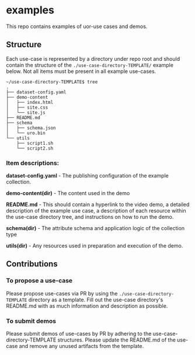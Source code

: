 # examples

This repo contains examples of uor-use cases and demos.

## Structure
Each use-case is represented by a directory under repo root and should contain the structure of the  `./use-case-directory-TEMPLATE/` example below. Not all items must be present in all example use-cases.

```
~/use-case-directory-TEMPLATE$ tree
.
├── dataset-config.yaml
├── demo-content
│   ├── index.html
│   ├── site.css
│   └── site.js
├── README.md
├── schema
│   ├── schema.json
│   └── uro.bin
└── utils
    ├── script1.sh
    └── script2.sh
```

### Item descriptions:

**dataset-config.yaml** - The publishing configuration of the example collection.

**demo-content(dir)** - The content used in the demo

**README.md** - This should contain a hyperlink to the video demo, a detailed description of the example use case, a description of each resource within the use-case directory tree, and instructions on how to run the demo. 

**schema(dir)** - The attribute schema and application logic of the collection type

**utils(dir)** - Any resources used in preparation and execution of the demo. 

## Contributions

### To propose a use-case
Please propose use-cases via PR by using the `./use-case-directory-TEMPLATE` directory as a template. Fill out the use-case directory's README.md with as much information and description as possible. 

### To submit demos
Please submit demos of use-cases by PR by adhering to the use-case-directory-TEMPLATE structures. Please update the README.md of the use-case and remove any unused artifacts from the template. 


